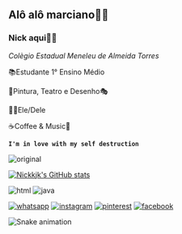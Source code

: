 ## Alô alô marciano🖖🏻

### Nick aqui🤘🏻
*Colègio Estadual Meneleu de Almeida Torres* 

📚Estudante 1° Ensino Médio 



🎨Pintura, Teatro e Desenho🎭

🏳‍🌈Ele/Dele 

☕Coffee & Music🎸 

**`I'm in love with my self destruction`**

![original](https://i.pinimg.com/originals/fb/5b/d1/fb5bd184cad927b617e31c272a4337ca.gif)

[![Nickkjk's GitHub stats](https://github-readme-stats.vercel.app/api?username=Nickkjk&show_icons=true&theme=dark)](https://github.com/Nickkjk/github-readme-stats) 

![html](https://img.shields.io/badge/HTML-239120?style=for-the-badge&logo=html5&logoColor=white)
![java](https://img.shields.io/badge/JavaScript-323330?style=for-the-badge&logo=javascript&logoColor=F7DF1E)

[![whatsapp](https://img.shields.io/badge/WhatsApp-25D366?style=for-the-badge&logo=whatsapp&logoColor=white)](https://api.whatsapp.com/send?phone=5542988453980)
[![instagram](https://img.shields.io/badge/Instagram-E4405F?style=for-the-badge&logo=instagram&logoColor=white)](https://www.instagram.com/nickk_1991/)
[![pinterest](https://img.shields.io/badge/Pinterest-%23E60023.svg?&style=for-the-badge&logo=Pinterest&logoColor=white)](https://br.pinterest.com/nickk_1991/)
[![facebook](https://img.shields.io/badge/Facebook-1877F2?style=for-the-badge&logo=facebook&logoColor=white)](https://www.facebook.com/profile.php?id=100030734418809)

  ![Snake animation](https://github.com/Nickkjk/Nickkjk/blob/output/github-contribution-grid-snake.svg)  
  
  </div>
